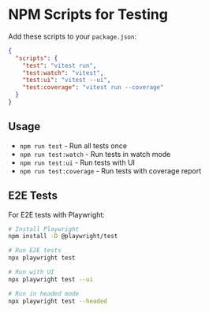 # NPM Scripts for Testing

Add these scripts to your `package.json`:

```json
{
  "scripts": {
    "test": "vitest run",
    "test:watch": "vitest",
    "test:ui": "vitest --ui",
    "test:coverage": "vitest run --coverage"
  }
}
```

## Usage

- `npm run test` - Run all tests once
- `npm run test:watch` - Run tests in watch mode
- `npm run test:ui` - Run tests with UI
- `npm run test:coverage` - Run tests with coverage report

## E2E Tests

For E2E tests with Playwright:

```sh
# Install Playwright
npm install -D @playwright/test

# Run E2E tests
npx playwright test

# Run with UI
npx playwright test --ui

# Run in headed mode
npx playwright test --headed
```
